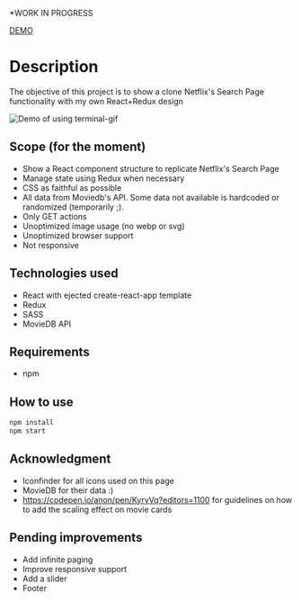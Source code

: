 *WORK IN PROGRESS

<a href="https://watchmo.herokuapp.com/" target="_blank">DEMO</a>

# Description
The objective of this project is to show a clone Netflix's Search Page functionality with my own React+Redux design

![Demo of using terminal-gif](./video.gif)


## Scope (for the moment)
- Show a React component structure to replicate Netflix's Search Page
- Manage state using Redux when necessary
- CSS as faithful as possible
- All data from Moviedb's API. Some data not available is hardcoded or randomized (temporarily ;).
- Only GET actions
- Unoptimized image usage (no webp or svg)
- Unoptimized browser support
- Not responsive

## Technologies used
- React with ejected create-react-app template
- Redux
- SASS
- MovieDB API

## Requirements
- npm

## How to use
```bash
npm install
npm start
```

## Acknowledgment
- Iconfinder for all icons used on this page
- MovieDB for their data :)
- https://codepen.io/anon/pen/KyryVq?editors=1100 for guidelines on how to add the scaling effect on movie cards

## Pending improvements
- Add infinite paging
- Improve responsive support
- Add a slider
- Footer